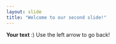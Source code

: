 ```yaml
---
layout: slide
title: "Welcome to our second slide!"
---
```

**Your text** :)
Use the left arrow to go back!
